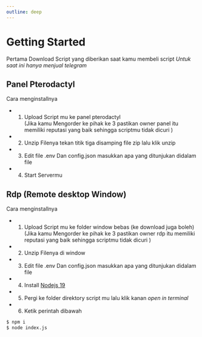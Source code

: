 ```yaml
---
outline: deep
---
```


# Getting Started 
Pertama Download Script yang diberikan saat kamu membeli script *Untuk saat ini hanya menjual telegram*


## Panel Pterodactyl
Cara menginstallnya
- 1. Upload Script mu ke panel pterodactyl
<br>(Jika kamu Mengorder ke pihak ke 3 pastikan
owner panel itu memiliki reputasi yang baik sehingga scriptmu tidak dicuri )

- 2. Unzip Filenya tekan titik tiga disamping file zip lalu klik unzip

- 3. Edit file .env Dan config.json masukkan apa yang ditunjukan didalam file

- 4. Start Servermu


## Rdp (Remote desktop Window)

Cara menginstallnya
- 1. Upload Script mu ke folder window bebas (ke download juga boleh)
<br>(Jika kamu Mengorder ke pihak ke 3 pastikan
owner rdp itu memiliki reputasi yang baik sehingga scriptmu tidak dicuri )

- 2. Unzip Filenya di window

- 3. Edit file .env Dan config.json masukkan apa yang ditunjukan didalam file

- 4. Install [Nodejs 19](https://nodejs.org/en/download/package-manager)

- 5. Pergi ke folder direktory script mu lalu klik kanan *open in terminal*

- 6. Ketik perintah dibawah
```bash
$ npm i
$ node index.js
```